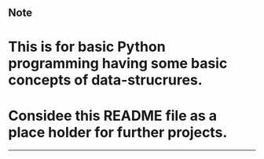 ## Note

# This is for basic Python programming having some basic concepts of data-strucrures.
# Considee this README file as a place holder for further projects.
--------------------------------------------------------------------
